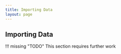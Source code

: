 ```yaml
---
title: Importing Data
layout: page
---
```


## Importing Data

!!! missing "TODO"
	This section requires further work
